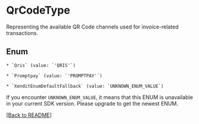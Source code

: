 # QrCodeType

Representing the available QR Code channels used for invoice-related transactions.


## Enum


    * `Qris` (value: `'QRIS'`)

    * `Promptpay` (value: `'PROMPTPAY'`)

    * `XenditEnumDefaultFallback` (value: `UNKNOWN_ENUM_VALUE`)

If you encounter `UNKNOWN_ENUM_VALUE`, it means that this ENUM is unavailable in your current SDK version. Please upgrade to get the newest ENUM.


[[Back to README]](../../README.md)